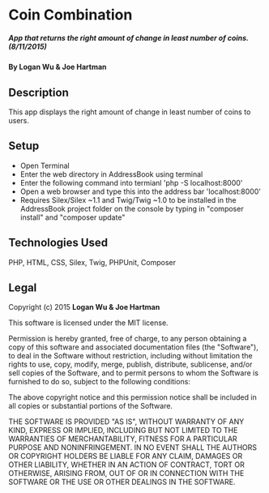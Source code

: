 # Coin Combination

##### App that returns the right amount of change in least number of coins. (8/11/2015)

#### By **Logan Wu & Joe Hartman**

## Description
This app displays the right amount of change in least number of coins to users.

## Setup
* Open Terminal
* Enter the web directory in AddressBook using terminal
* Enter the following command into termianl 'php -S localhost:8000'
* Open a web browser and type this into the address bar 'localhost:8000'
* Requires Silex/Silex ~1.1 and Twig/Twig ~1.0 to be installed in the AddressBook project folder on the console by typing in "composer install" and "composer update"

## Technologies Used

PHP, HTML, CSS, Silex, Twig, PHPUnit, Composer

## Legal

Copyright (c) 2015 **Logan Wu & Joe Hartman**

This software is licensed under the MIT license.

Permission is hereby granted, free of charge, to any person obtaining a copy of this software and associated documentation files (the "Software"), to deal in the Software without restriction, including without limitation the rights to use, copy, modify, merge, publish, distribute, sublicense, and/or sell copies of the Software, and to permit persons to whom the Software is furnished to do so, subject to the following conditions:

The above copyright notice and this permission notice shall be included in all copies or substantial portions of the Software.

THE SOFTWARE IS PROVIDED "AS IS", WITHOUT WARRANTY OF ANY KIND, EXPRESS OR IMPLIED, INCLUDING BUT NOT LIMITED TO THE WARRANTIES OF MERCHANTABILITY, FITNESS FOR A PARTICULAR PURPOSE AND NONINFRINGEMENT. IN NO EVENT SHALL THE AUTHORS OR COPYRIGHT HOLDERS BE LIABLE FOR ANY CLAIM, DAMAGES OR OTHER LIABILITY, WHETHER IN AN ACTION OF CONTRACT, TORT OR OTHERWISE, ARISING FROM, OUT OF OR IN CONNECTION WITH THE SOFTWARE OR THE USE OR OTHER DEALINGS IN THE SOFTWARE.
